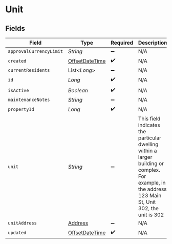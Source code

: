 # Unit


## Fields

| Field                                                                                                                                                | Type                                                                                                                                                 | Required                                                                                                                                             | Description                                                                                                                                          |
| ---------------------------------------------------------------------------------------------------------------------------------------------------- | ---------------------------------------------------------------------------------------------------------------------------------------------------- | ---------------------------------------------------------------------------------------------------------------------------------------------------- | ---------------------------------------------------------------------------------------------------------------------------------------------------- |
| `approvalCurrencyLimit`                                                                                                                              | *String*                                                                                                                                             | :heavy_minus_sign:                                                                                                                                   | N/A                                                                                                                                                  |
| `created`                                                                                                                                            | [OffsetDateTime](https://docs.oracle.com/javase/8/docs/api/java/time/OffsetDateTime.html)                                                            | :heavy_check_mark:                                                                                                                                   | N/A                                                                                                                                                  |
| `currentResidents`                                                                                                                                   | List<*Long*>                                                                                                                                         | :heavy_minus_sign:                                                                                                                                   | N/A                                                                                                                                                  |
| `id`                                                                                                                                                 | *Long*                                                                                                                                               | :heavy_check_mark:                                                                                                                                   | N/A                                                                                                                                                  |
| `isActive`                                                                                                                                           | *Boolean*                                                                                                                                            | :heavy_check_mark:                                                                                                                                   | N/A                                                                                                                                                  |
| `maintenanceNotes`                                                                                                                                   | *String*                                                                                                                                             | :heavy_minus_sign:                                                                                                                                   | N/A                                                                                                                                                  |
| `propertyId`                                                                                                                                         | *Long*                                                                                                                                               | :heavy_check_mark:                                                                                                                                   | N/A                                                                                                                                                  |
| `unit`                                                                                                                                               | *String*                                                                                                                                             | :heavy_minus_sign:                                                                                                                                   | This field indicates the particular dwelling within a larger building or complex. For example, in the address 123 Main St, Unit 302, the unit is 302 |
| `unitAddress`                                                                                                                                        | [Address](../../models/shared/Address.md)                                                                                                            | :heavy_minus_sign:                                                                                                                                   | N/A                                                                                                                                                  |
| `updated`                                                                                                                                            | [OffsetDateTime](https://docs.oracle.com/javase/8/docs/api/java/time/OffsetDateTime.html)                                                            | :heavy_check_mark:                                                                                                                                   | N/A                                                                                                                                                  |
